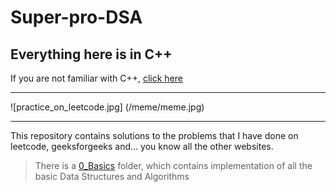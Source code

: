 
# Super-pro-DSA

## Everything here is in C++

If you are not familiar with C++, [click here](https://github.com/jwasham/coding-interview-university/blob/main/extras/cheat%20sheets/Cpp_reference.pdf)

---

![practice_on_leetcode.jpg] (/meme/meme.jpg)

---
This repository contains solutions to the problems that I have done on leetcode, geeksforgeeks and... you know all the other websites.
> There is a [0_Basics](https://github.com/akormous/super-pro-dsa/tree/master/0_Basics) folder, which contains implementation of all the basic Data Structures and Algorithms
